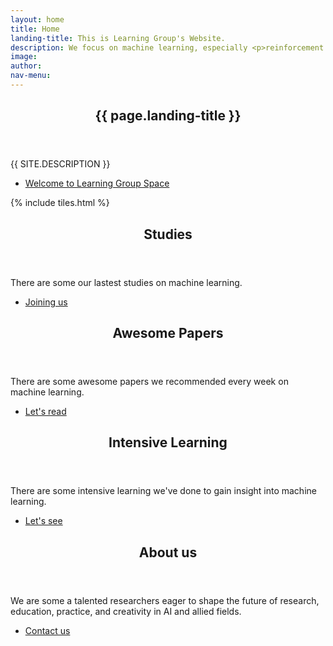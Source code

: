 ```yaml
---
layout: home
title: Home
landing-title: This is Learning Group's Website.
description: We focus on machine learning, especially <p>reinforcement learning</p>.
image: 
author: 
nav-menu: 
---
```


<!-- Banner -->
<section id="banner" class="major">
	<div class="inner">
		<header class="major">
			<h1>{{ page.landing-title }}</h1>
		</header>
		<div class="content">
			<p style="text-transform: uppercase;">{{ site.description }}</p>
			<ul class="actions">
				<li><a href="#one" class="button next scrolly">Welcome to Learning Group Space</a></li>
			</ul>
		</div>
	</div>
</section>

<!-- Main -->
<div id="main">

<!-- One -->
{% include tiles.html %}

<!-- Two -->
<section id="two">
	<div class="inner">
		<header class="major">
			<h2>Studies</h2>
		</header>
		<p>There are some our lastest studies on machine learning.</p>
		<ul class="actions">
			<li><a href="/paper/" class="button next">Joining us</a></li>
		</ul>
	</div>
</section>

<!-- three -->
<section id="thress">
	<div class="inner">
		<header class="major">
			<h2>Awesome Papers</h2>
		</header>
		<p>There are some awesome papers we recommended every week on machine learning.</p>
		<ul class="actions">
			<li><a href="/weekly/" class="button next">Let's read</a></li>
		</ul>
	</div>
</section>

<!-- four -->
<section id="four">
	<div class="inner">
		<header class="major">
			<h2>Intensive Learning</h2>
		</header>
		<p>There are some intensive learning we've done to gain insight into machine learning.</p>
		<ul class="actions">
			<li><a href="/study/" class="button next">Let's see</a></li>
		</ul>
	</div>
</section>

<section id="five">
	<div class="inner">
		<header class="major">
			<h2>About us</h2>
		</header>
		<p>We are some a talented researchers eager to shape the future of research, education, practice, and creativity in AI and allied fields.</p>
		<ul class="actions">
			<li><a href="cv.html" class="button next">Contact us</a></li>
		</ul>
	</div>
</section>


</div>

